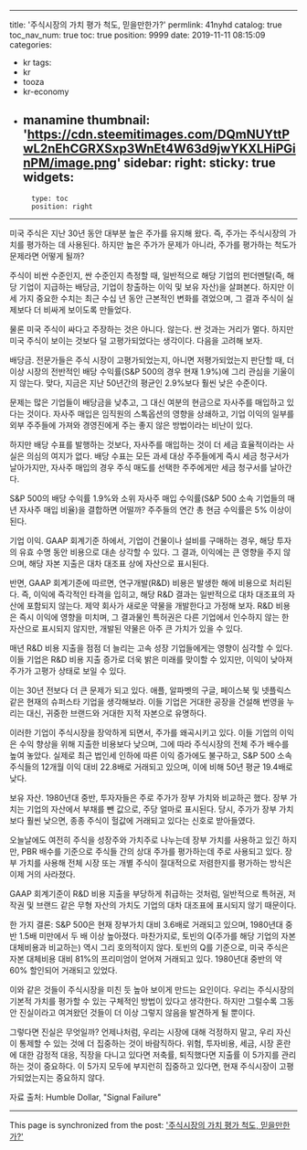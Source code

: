 
---
title: '주식시장의 가치 평가 척도, 믿을만한가?'
permlink: 41nyhd
catalog: true
toc_nav_num: true
toc: true
position: 9999
date: 2019-11-11 08:15:09
categories:
- kr
tags:
- kr
- tooza
- kr-economy
- manamine
thumbnail: 'https://cdn.steemitimages.com/DQmNUYttPwL2nEhCGRXSxp3WnEt4W63d9jwYKXLHiPGinPM/image.png'
sidebar:
    right:
        sticky: true
widgets:
    -
        type: toc
        position: right
---


미국 주식은 지난 30년 동안 대부분 높은 주가를 유지해 왔다. 즉, 주가는 주식시장의 가치를 평가하는 데 사용된다. 하지만 높은 주가가 문제가 아니라, 주가를 평가하는 척도가 문제라면 어떻게 될까? 

주식이 비싼 수준인지, 싼 수준인지 측정할 때, 일반적으로 해당 기업의 펀더멘탈(즉, 해당 기업이 지급하는 배당금, 기업이 창출하는 이익 및 보유 자산)을 살펴본다. 하지만 이 세 가지 중요한 수치는 최근 수십 년 동안 근본적인 변화를 겪었으며, 그 결과 주식이 실제보다 더 비싸게 보이도록 만들었다. 

물론 미국 주식이 싸다고 주장하는 것은 아니다. 않는다. 싼 것과는 거리가 멀다. 하지만 미국 주식이 보이는 것보다 덜 고평가되었다는 생각이다. 다음을 고려해 보자. 

배당금. 전문가들은 주식 시장이 고평가되었는지, 아니면 저평가되었는지 판단할 때, 더 이상 시장의 전반적인 배당 수익률(S&P 500의 경우 현재 1.9%)에 그리 관심을 기울이지 않는다. 맞다, 지금은 지난 50년간의 평균인 2.9%보다 훨씬 낮은 수준이다. 

문제는 많은 기업들이 배당금을 낮추고, 그 대신 여분의 현금으로 자사주를 매입하고 있다는 것이다. 자사주 매입은 임직원의 스톡옵션의 영향을 상쇄하고, 기업 이익의 일부를 외부 주주들에 가져와 경영진에게 주는 좋지 않은 방법이라는 비난이 있다.  

하지만 배당 수표를 발행하는 것보다, 자사주를 매입하는 것이 더 세금 효율적이라는 사실은 의심의 여지가 없다. 배당 수표는 모든 과세 대상 주주들에게 즉시 세금 청구서가 날아가지만, 자사주 매입의 경우 주식 매도를 선택한 주주에게만 세금 청구서를 날아간다.  

S&P 500의 배당 수익률 1.9%와 소위 자사주 매입 수익률(S&P 500 소속 기업들의 매년 자사주 매입 비율)을 결합하면 어떨까? 주주들의 연간 총 현금 수익률은 5% 이상이 된다.  

기업 이익. GAAP 회계기준 하에서, 기업이 건물이나 설비를 구매하는 경우, 해당 투자의 유효 수명 동안 비용으로 대손 상각할 수 있다. 그 결과, 이익에는 큰 영향을 주지 않으며, 해당 자본 지출은 대차 대조표 상에 자산으로 표시된다.  

반면, GAAP 회계기준에 따르면, 연구개발(R&D) 비용은 발생한 해에 비용으로 처리된다. 즉, 이익에 즉각적인 타격을 입히고, 해당 R&D 결과는 일반적으로 대차 대조표의 자산에 포함되지 않는다. 제약 회사가 새로운 약물을 개발한다고 가정해 보자. R&D 비용은 즉시 이익에 영향을 미치며, 그 결과물인 특허권은 다른 기업에서 인수하지 않는 한 자산으로 표시되지 않지만, 개발된 약물은 아주 큰 가치가 있을 수 있다. 

매년 R&D 비용 지출을 점점 더 늘리는 고속 성장 기업들에게는 영향이 심각할 수 있다. 이들 기업은 R&D 비용 지출 증가로 더욱 밝은 미래를 맞이할 수 있지만, 이익이 낮아져 주가가 고평가 상태로 보일 수 있다. 

이는 30년 전보다 더 큰 문제가 되고 있다. 애플, 알파벳의 구글, 페이스북 및 넷플릭스 같은 현재의 슈퍼스타 기업을 생각해보라. 이들 기업은 거대한 공장을 건설해 번영을 누리는 대신, 귀중한 브랜드와 거대한 지적 자본으로 유명하다. 

이러한 기업이 주식시장을 장악하게 되면서, 주가를 왜곡시키고 있다. 이들 기업의 이익은 수익 향상을 위해 지출한 비용보다 낮으며, 그에 따라 주식시장의 전체 주가 배수를 높여 놓았다. 실제로 최근 법인세 인하에 따른 이익 증가에도 불구하고, S&P 500 소속 주식들의 12개월 이익 대비 22.8배로 거래되고 있으며, 이에 비해 50년 평균 19.4배로 낮다.  

보유 자산. 1980년대 중반, 투자자들은 주로 주가가 장부 가치와 비교하곤 했다. 장부 가치는 기업의 자산에서 부채를 뺀 값으로, 주당 얼마로 표시된다. 당시, 주가가 장부 가치보다 훨씬 낮으면, 종종 주식이 헐값에 거래되고 있다는 신호로 받아들였다.  

오늘날에도 여전히 주식을 성장주와 가치주로 나누는데 장부 가치를 사용하고 있긴 하지만, PBR 배수를 기준으로 주식들 간의 상대 주가를 평가하는데 주로 사용되고 있다. 장부 가치를 사용해 전체 시장 또는 개별 주식이 절대적으로 저렴한지를 평가하는 방식은 이제 거의 사라졌다.  

GAAP 회계기준이 R&D 비용 지출을 부당하게 취급하는 것처럼, 일반적으로 특허권, 저작권 및 브랜드 같은 무형 자산의 가치도 기업의 대차 대조표에 표시되지 않기 때문이다.  

한 가지 결론: S&P 500은 현재 장부가치 대비 3.6배로 거래되고 있으며, 1980년대 중반 1.5배 미만에서 두 배 이상 높아졌다. 마찬가지로, 토빈의 Q(주가를 해당 기업의 자본 대체비용과 비교하는) 역시 그리 호의적이지 않다. 토빈의 Q를 기준으로, 미국 주식은 자본 대체비용 대비 81%의 프리미엄이 얻어져 거래되고 있다. 1980년대 중반의 약 60% 할인되어 거래되고 있었다.  

이와 같은 것들이 주식시장을 미친 듯 높아 보이게 만드는 요인이다. 우리는 주식시장의 기본적 가치를 평가할 수 있는 구체적인 방법이 있다고 생각한다. 하지만 그럴수록 그동안 진실이라고 여겨왔던 것들이 더 이상 그렇지 않음을 발견하게 될 뿐이다. 

그렇다면 진실은 무엇일까? 언제나처럼, 우리는 시장에 대해 걱정하지 말고, 우리 자신이 통제할 수 있는 것에 더 집중하는 것이 바람직하다. 위험, 투자비용, 세금, 시장 혼란에 대한 감정적 대응, 직장을 다니고 있다면 저축률, 퇴직했다면 지출률 이 5가지를 관리하는 것이 중요하다. 이 5가지 모두에 부지런히 집중하고 있다면, 현재 주식시장이 고평가되었는지는 중요하지 않다. 

자료 출처: Humble Dollar, "Signal Failure"

- - -

This page is synchronized from the post: ['주식시장의 가치 평가 척도, 믿을만한가?'](https://steemit.com/@pius.pius/41nyhd)

